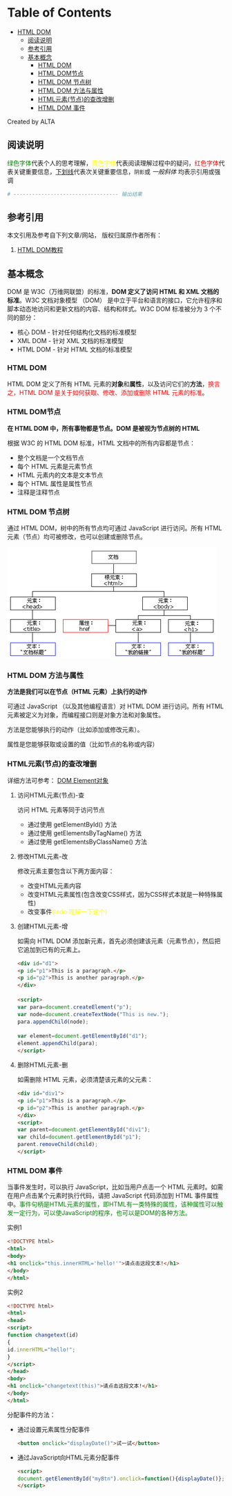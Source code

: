
Table of Contents
=================

   * [HTML DOM](#html-dom)
      * [阅读说明](#阅读说明)
      * [参考引用](#参考引用)
      * [基本概念](#基本概念)
         * [HTML DOM](#html-dom-1)
         * [HTML DOM节点](#html-dom节点)
         * [HTML DOM 节点树](#html-dom-节点树)
         * [HTML DOM 方法与属性](#html-dom-方法与属性)
         * [HTML元素(节点)的查改增删](#html元素节点的查改增删)
         * [HTML DOM 事件](#html-dom-事件)

Created by ALTA


## 阅读说明  

<font color=#008000>绿色字体</font>代表个人的思考理解，<font color=Yellow>黄色字体</font>代表阅读理解过程中的疑问，<font color=Red>红色字体</font>代表关键重要信息，<u>下划线</u>代表次关键重要信息，`阴影`或 *一般斜体* 均表示引用或强调 

```python
# ---------------------------------- 输出结果
```

## 参考引用  

本文引用及参考自下列文章/网站， 版权归属原作者所有：

1. [HTML DOM教程](https://www.w3school.com.cn/htmldom/index.asp)


## 基本概念  

DOM 是 W3C（万维网联盟）的标准，**DOM 定义了访问 HTML 和 XML 文档的标准**。W3C 文档对象模型 （DOM） 是中立于平台和语言的接口，它允许程序和脚本动态地访问和更新文档的内容、结构和样式。W3C DOM 标准被分为 3 个不同的部分：

- 核心 DOM - 针对任何结构化文档的标准模型
- XML DOM - 针对 XML 文档的标准模型
- HTML DOM - 针对 HTML 文档的标准模型

### HTML DOM  

HTML DOM 定义了所有 HTML 元素的**对象**和**属性**，以及访问它们的**方法**，<font color=Red>换言之，HTML DOM 是关于如何获取、修改、添加或删除 HTML 元素的标准</font>。

### HTML DOM节点  

**在 HTML DOM 中，所有事物都是节点。DOM 是被视为节点树的 HTML**

根据 W3C 的 HTML DOM 标准，HTML 文档中的所有内容都是节点：

- 整个文档是一个文档节点
- 每个 HTML 元素是元素节点
- HTML 元素内的文本是文本节点
- 每个 HTML 属性是属性节点
- 注释是注释节点

### HTML DOM 节点树  

通过 HTML DOM，树中的所有节点均可通过 JavaScript 进行访问。所有 HTML 元素（节点）均可被修改，也可以创建或删除节点。  

![dom_tree](../../statics/dom_tree.png)

### HTML DOM 方法与属性 

**方法是我们可以在节点（HTML 元素）上执行的动作**

可通过 JavaScript （以及其他编程语言）对 HTML DOM 进行访问。所有 HTML 元素被定义为对象，而编程接口则是对象方法和对象属性。

方法是您能够执行的动作（比如添加或修改元素）。

属性是您能够获取或设置的值（比如节点的名称或内容）

### HTML元素(节点)的查改增删  

详细方法可参考： [DOM Element对象](<https://www.w3school.com.cn/jsref/dom_obj_all.asp>)

1. 访问HTML元素(节点)-查

   访问 HTML 元素等同于访问节点

   - 通过使用 getElementById() 方法
   - 通过使用 getElementsByTagName() 方法
   - 通过使用 getElementsByClassName() 方法

2. 修改HTML元素-改

   修改元素主要包含以下两方面内容：

   - 改变HTML元素内容
   - 改变HTML元素属性(包含改变CSS样式，因为CSS样式本就是一种特殊属性)
   - 改变事件<font color=yellow>(todo 理解一下这个)</font>

3. 创建HTML元素-增

   如需向 HTML DOM 添加新元素，首先必须创建该元素（元素节点），然后把它追加到已有的元素上。

   ```html
   <div id="d1">
   <p id="p1">This is a paragraph.</p>
   <p id="p2">This is another paragraph.</p>
   </div>
   
   <script>
   var para=document.createElement("p");
   var node=document.createTextNode("This is new.");
   para.appendChild(node);
   
   var element=document.getElementById("d1");
   element.appendChild(para);
   </script>
   ```

4. 删除HTML元素-删

   如需删除 HTML 元素，必须清楚该元素的父元素：

   ```html
   <div id="div1">
   <p id="p1">This is a paragraph.</p>
   <p id="p2">This is another paragraph.</p>
   </div>
   <script>
   var parent=document.getElementById("div1");
   var child=document.getElementById("p1");
   parent.removeChild(child);
   </script>
   ```

### HTML DOM 事件  

当事件发生时，可以执行 JavaScript，比如当用户点击一个 HTML 元素时。如需在用户点击某个元素时执行代码，请把 JavaScript 代码添加到 HTML 事件属性中。<font color=green>事件句柄是HTML元素的属性，即HTML有一类特殊的属性，该种属性可以触发一定行为，可以使JavaScript的程序，也可以是DOM的各种方法。</font>

实例1

```html
<!DOCTYPE html>
<html>
<body>
<h1 onclick="this.innerHTML='hello!'">请点击这段文本!</h1>
</body>
</html>
```

实例2

```html
<!DOCTYPE html>
<html>
<head>
<script>
function changetext(id)
{
id.innerHTML="hello!";
}
</script>
</head>
<body>
<h1 onclick="changetext(this)">请点击这段文本!</h1>
</body>
</html>
```

分配事件的方法：

- 通过设置元素属性分配事件

  ```html
  <button onclick="displayDate()">试一试</button>
  ```

- 通过JavaScript向HTML元素分配事件

  ```html
  <script>
  document.getElementById("myBtn").onclick=function(){displayDate()};
  </script>
  ```

  
